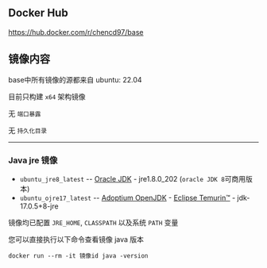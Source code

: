 ## Docker Hub
https://hub.docker.com/r/chencd97/base

## 镜像内容

base中所有镜像的源都来自 ubuntu: 22.04

目前只构建 `x64` 架构镜像

无 `端口暴露`

无 `持久化目录`

------



### Java jre 镜像

- `ubuntu_jre8_latest` -- [Oracle JDK](https://www.oracle.com/java/technologies/javase/javase8-archive-downloads.html) - jre1.8.0_202 (`oracle JDK 8`可商用版本)
- `ubuntu_ojre17_latest` -- [Adoptium OpenJDK](https://adoptium.net/) - [Eclipse Temurin™](https://adoptium.net/temurin/releases/) - jdk-17.0.5+8-jre

镜像均已配置 `JRE_HOME`, `CLASSPATH` 以及系统 `PATH` 变量

您可以直接执行以下命令查看镜像 java 版本

```shell
docker run --rm -it 镜像id java -version
```